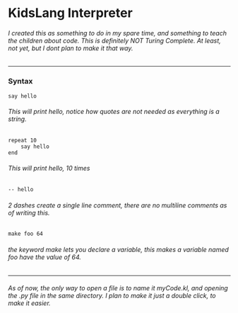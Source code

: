 # KidsLang Interpreter
###### I created this as something to do in my spare time, and something to teach the children about code. This is definitely NOT Turing Complete. At least, not yet, but I dont plan to make it that way. 
------------
### Syntax
```
say hello
```
###### This will print hello, notice how quotes are not needed as everything is a string.
```
repeat 10
	say hello
end
```
###### This will print hello, 10 times
```
-- hello
```
###### 2 dashes create a single line comment, there are no multiline comments as of writing this.
```
make foo 64
```
###### the keyword make lets you declare a variable, this makes a variable named foo have the value of 64.

------------
###### As of now, the only way to open a file is to name it myCode.kl, and opening the .py file in the same directory. I plan to make it just a double click, to make it easier.
